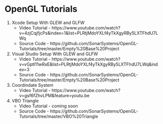 # OpenGL Tutorials

<ol>
  <li>
    Xcode Setup With GLEW and GLFW
    <ul>
      <li>Video Tutorial - https://www.youtube.com/watch?v=4zjCqjfjcPs&index=1&list=PLRtjMdoYXLf4yTkXgyRBy5LXTFhdU7LWq</li>
      <li>Source Code - https://github.com/SonarSystems/OpenGL-Tutorials/tree/master/Empty%20Base%20Project</li>
    </ul>
  </li>
  <li>
    Visual Studio Setup With GLEW and GLFW
    <ul>
      <li>Video Tutorial - https://www.youtube.com/watch?v=vGptI11wRxE&list=PLRtjMdoYXLf4yTkXgyRBy5LXTFhdU7LWq&index=3</li>
      <li>Source Code - https://github.com/SonarSystems/OpenGL-Tutorials/tree/master/Empty%20Base%20Project</li>
    </ul>
  </li>
  <li>
    Coordindate System
    <ul>
      <li>Video Tutorial - https://www.youtube.com/watch?v=gsf6fZhvLPM&feature=youtu.be</li>
    </ul>
  </li>
  <li>
    VBO Triangle
    <ul>
      <li>Video Tutorial - coming soon</li>
      <li>Source Code - https://github.com/SonarSystems/OpenGL-Tutorials/tree/master/VBO%20Triangle</li>
    </ul>
  </li>
<ol>
